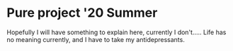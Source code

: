 # Pure project '20 Summer

Hopefully I will have something to explain here, currently I don't.....
Life has no meaning currently, and I have to take my antidepressants.
